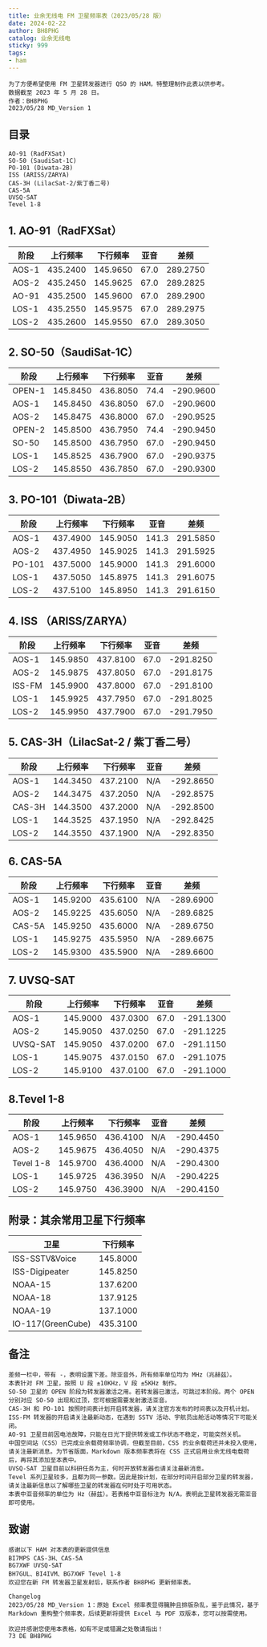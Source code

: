 ```yaml
---
title: 业余无线电 FM 卫星频率表（2023/05/28 版）
date: 2024-02-22
author: BH8PHG
catalog: 业余无线电
sticky: 999
tags:
- ham
---
```


```text
为了方便希望使用 FM 卫星转发器进行 QSO 的 HAM，特整理制作此表以供参考。
数据截至 2023 年 5 月 28 日。
作者：BH8PHG 
2023/05/28 MD_Version 1
```

## 目录

```text
AO-91 (RadFXSat)
SO-50 (SaudiSat-1C)
PO-101 (Diwata-2B)
ISS (ARISS/ZARYA)
CAS-3H (LilacSat-2/紫丁香二号)
CAS-5A
UVSQ-SAT
Tevel 1-8
```

## 1. AO-91（RadFXSat）

| 阶段 | 上行频率 | 下行频率 | 亚音 | 差频 |
| ---- | ---- | ---- | ---- | ---- |
| AOS-1 | 435.2400 | 145.9650 | 67.0 | 289.2750 |
| AOS-2 | 435.2450 | 145.9625 | 67.0 | 289.2825 |
| AO-91 | 435.2500 | 145.9600 | 67.0 | 289.2900 |
| LOS-1 | 435.2550 | 145.9575 | 67.0 | 289.2975 |
| LOS-2 | 435.2600 | 145.9550 | 67.0 | 289.3050 |

## 2. SO-50（SaudiSat-1C）

| 阶段 | 上行频率 | 下行频率 | 亚音 | 差频 |
| ---- | ---- | ---- | ---- | ---- |
| OPEN-1 | 145.8450 | 436.8050 | 74.4 | -290.9600 |
| AOS-1 | 145.8450 | 436.8050 | 67.0 | -290.9600 |
| AOS-2 | 145.8475 | 436.8000 | 67.0 | -290.9525 |
| OPEN-2 | 145.8500 | 436.7950 | 74.4 | -290.9450 |
| SO-50 | 145.8500 | 436.7950 | 67.0 | -290.9450 |
| LOS-1 | 145.8525 | 436.7900 | 67.0 | -290.9375 |
| LOS-2 | 145.8550 | 436.7850 | 67.0 | -290.9300 |

## 3. PO-101（Diwata-2B）

| 阶段 | 上行频率 | 下行频率 | 亚音 | 差频 |
| ---- | ---- | ---- | ---- | ---- |
| AOS-1 | 437.4900 | 145.9050 | 141.3 | 291.5850 |
| AOS-2 | 437.4950 | 145.9025 | 141.3 | 291.5925 |
| PO-101 | 437.5000 | 145.9000 | 141.3 | 291.6000 |
| LOS-1 | 437.5050 | 145.8975 | 141.3 | 291.6075 |
| LOS-2 | 437.5100 | 145.8950 | 141.3 | 291.6150 |

## 4. ISS （ARISS/ZARYA）

| 阶段 | 上行频率 | 下行频率 | 亚音 | 差频 |
| ---- | ---- | ---- | ---- | ---- |
| AOS-1 | 145.9850 | 437.8100 | 67.0 | -291.8250 |
| AOS-2 | 145.9875 | 437.8050 | 67.0 | -291.8175 |
| ISS-FM | 145.9900 | 437.8000 | 67.0 | -291.8100 |
| LOS-1 | 145.9925 | 437.7950 | 67.0 | -291.8025 |
| LOS-2 | 145.9950 | 437.7900 | 67.0 | -291.7950 |

## 5. CAS-3H（LilacSat-2 / 紫丁香二号）

| 阶段 | 上行频率 | 下行频率 | 亚音 | 差频 |
| ---- | ---- | ---- | ---- | ---- |
| AOS-1 | 144.3450 | 437.2100 | N/A | -292.8650 |
| AOS-2 | 144.3475 | 437.2050 | N/A | -292.8575 |
| CAS-3H | 144.3500 | 437.2000 | N/A | -292.8500 |
| LOS-1 | 144.3525 | 437.1950 | N/A | -292.8425 |
| LOS-2 | 144.3550 | 437.1900 | N/A | -292.8350 |

## 6. CAS-5A

| 阶段 | 上行频率 | 下行频率 | 亚音 | 差频 |
| ---- | ---- | ---- | ---- | ---- |
| AOS-1 | 145.9200 | 435.6100 | N/A | -289.6900 |
| AOS-2 | 145.9225 | 435.6050 | N/A | -289.6825 |
| CAS-5A | 145.9250 | 435.6000 | N/A | -289.6750 |
| LOS-1 | 145.9275 | 435.5950 | N/A | -289.6675 |
| LOS-2 | 145.9300 | 435.5900 | N/A | -289.6600 |

## 7. UVSQ-SAT

| 阶段 | 上行频率 | 下行频率 | 亚音 | 差频 |
| ---- | ---- | ---- | ---- | ---- |
| AOS-1 | 145.9000 | 437.0300 | 67.0 | -291.1300 |
| AOS-2 | 145.9050 | 437.0250 | 67.0 | -291.1225 |
| UVSQ-SAT | 145.9050 | 437.0200 | 67.0 | -291.1150 |
| LOS-1 | 145.9075 | 437.0150 | 67.0 | -291.1075 |
| LOS-2 | 145.9100 | 437.0100 | 67.0 | -291.1000 |

## 8.Tevel 1-8

| 阶段 | 上行频率 | 下行频率 | 亚音 | 差频 |
| ---- | ---- | ---- | ---- | ---- |
| AOS-1 | 145.9650 | 436.4100 | N/A | -290.4450 |
| AOS-2 | 145.9675 | 436.4050 | N/A | -290.4375 |
| Tevel 1-8 | 145.9700 | 436.4000 | N/A | -290.4300 |
| LOS-1 | 145.9725 | 436.3950 | N/A | -290.4225 |
| LOS-2 | 145.9750 | 436.3900 | N/A | -290.4150 |

## 附录：其余常用卫星下行频率

| 卫星 | 下行频率 |
| ---- | ---- |
| ISS-SSTV&Voice | 145.8000 |
| ISS-Digipeater | 145.8250 |
| NOAA-15 | 137.6200 |
| NOAA-18 | 137.9125 |
| NOAA-19 | 137.1000 |
| IO-117(GreenCube) | 435.3100 |

## 备注

```text
差频一栏中，带有 -，表明设置下差。除亚音外，所有频率单位均为 MHz（兆赫兹）。
本表针对 FM 卫星，按照 U 段 ±10KHz，V 段 ±5KHz 制作。
SO-50 卫星的 OPEN 阶段为转发器激活之用。若转发器已激活，可跳过本阶段。两个 OPEN 分别对应 SO-50 出现和过顶，您可根据需要发射激活亚音。
CAS-3H 和 PO-101 按照时间表计划开启转发器，请关注官方发布的时间表以及开机计划。
ISS-FM 转发器的开启请关注最新动态，在遇到 SSTV 活动、宇航员出舱活动等情况下可能关闭。
AO-91 卫星目前因电池故障，只能在日光下提供转发或工作状态不稳定，可能突然关机。
中国空间站（CSS）已完成业余载荷频率协调，但截至目前，CSS 的业余载荷还并未投入使用，请关注最新消息。为节省版面，Markdown 版本频率表将在 CSS 正式启用业余无线电载荷后，再将其添加至本表中。
UVSQ-SAT 卫星目前以科研任务为主，何时开放转发器也请关注最新消息。
Tevel 系列卫星较多，且都为同一参数。因此是按计划，在部分时间开启部分卫星的转发器，请关注最新信息以了解哪些卫星的转发器在何时处于可用状态。
本表中亚音频率的单位为 Hz（赫兹）。若表格中亚音标注为 N/A，表明此卫星转发器无需亚音即可使用。
```

## 致谢

```text
感谢以下 HAM 对本表的更新提供信息
BI7MPS CAS-3H、CAS-5A
BG7XWF UVSQ-SAT
BH7GUL、BI4IVM、BG7XWF Tevel 1-8
欢迎您在新 FM 转发器卫星发射后，联系作者 BH8PHG 更新频率表。
```

```text
Changelog
2023/05/28 MD_Version 1：原始 Excel 频率表显得臃肿且排版杂乱，鉴于此情况，基于 Markdown 重构整个频率表，后续更新将提供 Excel 与 PDF 双版本，您可以按需使用。
```

```text
欢迎并感谢您使用本表格，如有不足或错漏之处敬请指出！
73 DE BH8PHG
```